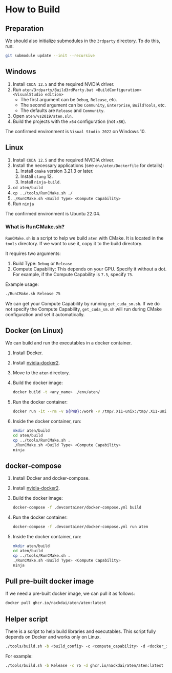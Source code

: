 <!-- markdownlint-disable MD024 MD029 MD033 -->
# How to Build

## Preparation

We should also initialize submodules in the `3rdparty` directory.
To do this, run:

```bash
git submodule update --init --recursive
```

## Windows

1. Install `CUDA 12.5` and the required NVIDIA driver.
2. Run `aten/3rdparty/Build3rdParty.bat <BuildConfiguration> <VisualStudio edition>`
    - The first argument can be `Debug`, `Release`, etc.
    - The second argument can be `Community`, `Enterprise`, `BuildTools`, etc.
    - The defaults are `Release` and `Community`.
3. Open `aten/vs2019/aten.sln`.
4. Build the projects with the `x64` configuration (not `x86`).

The confirmed environment is `Visual Studio 2022` on Windows 10.

## Linux

1. Install `CUDA 12.5` and the required NVIDIA driver.
2. Install the necessary applications (see `env/aten/Dockerfile` for details):
    1. Install `cmake` version 3.21.3 or later.
    2. Install `clang` 12.
    3. Install `ninja-build`.
3. `cd aten/build`
4. `cp ../tools/RunCMake.sh ./`
5. `./RunCMake.sh <Build Type> <Compute Capability>`
6. Run `ninja`

The confirmed environment is Ubuntu 22.04.

### What is RunCMake.sh?

`RunCMake.sh` is a script to help we build `aten` with CMake.
It is located in the `tools` directory. If we want to use it, copy it to the build directory.

It requires two arguments:

1. Build Type: `Debug` or `Release`
2. Compute Capability: This depends on your GPU. Specify it without a dot. For example,
   if the Compute Capability is `7.5`, specify `75`.

Example usage:

```bash
./RunCMake.sh Release 75
```

We can get your Compute Capability by running `get_cuda_sm.sh`.
If we do not specify the Compute Capability, `get_cuda_sm.sh` will run during CMake configuration
and set it automatically.

## Docker (on Linux)

We can build and run the executables in a docker container.

1. Install Docker.
2. Install [nvidia-docker2](https://github.com/NVIDIA/nvidia-docker).
3. Move to the `aten` directory.
4. Build the docker image:

    ```bash
    docker build -t <any_name> ./env/aten/
    ```

5. Run the docker container:

    ```bash
    docker run -it --rm -v ${PWD}:/work -v /tmp/.X11-unix:/tmp/.X11-unix:rw --runtime=nvidia -e DISPLAY <image_name>:latest bash
    ```

6. Inside the docker container, run:

    ```bash
    mkdir aten/build
    cd aten/build
    cp ../tools/RunCMake.sh .
    ./RunCMake.sh <Build Type> <Compute Capability>
    ninja
    ```

## docker-compose

1. Install Docker and docker-compose.
2. Install [nvidia-docker2](https://github.com/NVIDIA/nvidia-docker).
3. Build the docker image:

    ```bash
    docker-compose -f .devcontainer/docker-compose.yml build
    ```

4. Run the docker container:

    ```bash
    docker-compose -f .devcontainer/docker-compose.yml run aten
    ```

5. Inside the docker container, run:

    ```bash
    mkdir aten/build
    cd aten/build
    cp ../tools/RunCMake.sh .
    ./RunCMake.sh <Build Type> <Compute Capability>
    ninja
    ```

## Pull pre-built docker image

If we need a pre-built docker image, we can pull it as follows:

```bash
docker pull ghcr.io/nackdai/aten/aten:latest
```

## Helper script

There is a script to help build libraries and executables.
This script fully depends on Docker and works only on Linux.

```bash
./tools/build.sh -b <build_config> -c <compute_capability> -d <docker_image>
```

For example:

```bash
./tools/build.sh -b Release -c 75 -d ghcr.io/nackdai/aten/aten:latest
```
